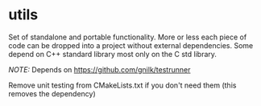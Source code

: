 # utils
Set of standalone and portable functionality.
More or less each piece of code can be dropped into a project without external dependencies.
Some depend on C++ standard library most only on the C std library.

*NOTE:* Depends on https://github.com/gnilk/testrunner

Remove unit testing from CMakeLists.txt if you don't need them (this removes the dependency)